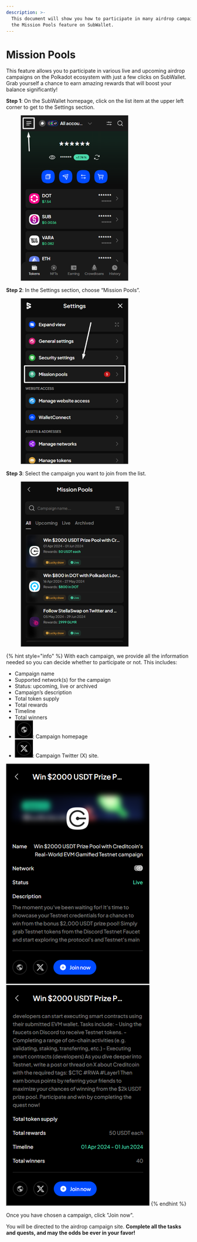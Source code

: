 ```yaml
---
description: >-
  This document will show you how to participate in many airdrop campaigns with
  the Mission Pools feature on SubWallet.
---
```


# Mission Pools

This feature allows you to participate in various live and upcoming airdrop campaigns on the Polkadot ecosystem with just a few clicks on SubWallet. Grab yourself a chance to earn amazing rewards that will boost your balance significantly!

**Step 1**: On the SubWallet homepage, click on the list item at the upper left corner to get to the Settings section.

<figure><img src="../.gitbook/assets/Screenshot_2.png" alt="" width="293"><figcaption></figcaption></figure>

**Step 2**: In the Settings section, choose “Mission Pools”.

<figure><img src="../.gitbook/assets/Screenshot_3.png" alt="" width="293"><figcaption></figcaption></figure>

**Step 3**: Select the campaign you want to join from the list.

<figure><img src="../.gitbook/assets/Screenshot_11 (1).png" alt="" width="294"><figcaption></figcaption></figure>

{% hint style="info" %}
With each campaign, we provide all the information needed so you can decide whether to participate or not. This includes:

* Campaign name
* Supported network(s) for the campaign
* Status: upcoming, live or archived
* Campaign’s description
* Total token supply
* Total rewards
* Timeline
* Total winners
* <img src="../.gitbook/assets/Screenshot_6.png" alt="" data-size="line">: Campaign homepage
* <img src="../.gitbook/assets/Screenshot_7.png" alt="" data-size="line">: Campaign Twitter (X) site.

<img src="../.gitbook/assets/Screenshot_4.png" alt="" data-size="original"><img src="../.gitbook/assets/Screenshot_5.png" alt="" data-size="original">
{% endhint %}

Once you have chosen a campaign, click "Join now".&#x20;

You will be directed to the airdrop campaign site. **Complete all the tasks and quests, and may the odds be ever in your favor!**

